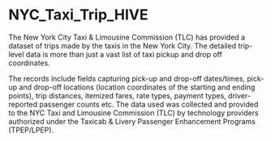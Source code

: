 # NYC_Taxi_Trip_HIVE
The New York City Taxi & Limousine Commission (TLC) has provided a dataset of trips made by the taxis in the New York City. 
The detailed trip-level data is more than just a vast list of taxi pickup and drop off coordinates. 

The records include fields capturing pick-up and drop-off dates/times, pick-up and drop-off locations (location coordinates of the starting and ending points), trip distances, itemized fares, rate types, payment types, driver-reported passenger counts etc. 
The data used was collected and provided to the NYC Taxi and Limousine Commission (TLC) by technology providers authorized under the Taxicab & Livery Passenger Enhancement Programs (TPEP/LPEP). 
